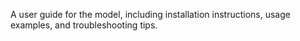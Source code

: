 A user guide for the model, including installation instructions, usage examples, and troubleshooting tips.